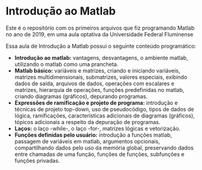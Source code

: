 # Introdução ao Matlab
Este é o repositório com os primeiros arquivos que fiz programando Matlab no ano de 2019, em uma aula optativa da Universidade Federal Fluminense

Essa aula de Introdução a Matlab possui o seguinte conteúdo programático:
- **Introdução ao matlab:** vantagens, desvantagens, o ambiente matlab, utilizando o matlab como uma prancheta. 
- **Matlab básico:** variáveis e matrizes, criando e iniciando variáveis, matrizes multidimensionais, submatrizes, valores especiais, exibindo dados de saída, arquivos de dados, operações com escalares e matrizes, hierarquia de operações, funções predefinidas no matlab, criando diagramas (gráficos), depurando programas. 
- **Expressões de ramificação e projeto de programa:** introdução e técnicas de projeto top-down, uso de pseudocódigo, tipos de dados de lógica, ramificações, características adicionais de diagramas (gráficos), tópicos adicionais a respeito da depuração de programas. 
- **Laços:** o laço -while-, o laço -for-, matrizes lógicas e vetorização. 
- **Funções definidas pelo usuário:** introdução a funções matlab, passagem de variáveis em matlab, argumentos opcionais, compartilhando dados pelo uso da memória global, preservando dados entre chamadas de uma função, funções de funções, subfunções e funções privadas.
